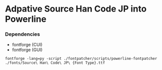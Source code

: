 # Adpative Source Han Code JP into Powerline

### Dependencies

- fontforge (CUI)
- fontforge (GUI)

```
fontforge -lang=py -script ./fontpatcher/scripts/powerline-fontpatcher ./fonts/Source\ Han\ Code\ JP\ {Font Type}.ttf
```
